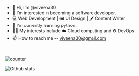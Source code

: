 - 👋 Hi, I’m @viveena30
- 👀 I’m interested in becoming a software developer.
- 💻 Web Development | 🖼️ UI Design | 🖋️ Content Writer
- 🌱 I’m currently learning python.
- 👩‍💻 My interests include ☁️ Cloud computing and ⚙️ DevOps
- 📫 How to reach me -- viveena30@gmail.com




<br>

![counter](https://en4xilm51szg60h.m.pipedream.net/favicon.ico) 


![Github stats](https://github-readme-stats.vercel.app/api?username=viveena30)

<!---
viveena30/viveena30 is a ✨ special ✨ repository because its `README.md` (this file) appears on your GitHub profile.
You can click the Preview link to take a look at your changes.
--->
